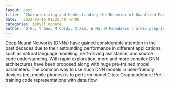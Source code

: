 ```yaml
---
layout: post
title:  "Characterizing and Understanding the Behavior of Quantized Models for Reliable Deployment"
date:   2022-04-16 01:25:48 -0400
categories: jekyll update
author: "Q Hu, Y Guo, M Cordy, X Xie, W Ma, M Papadakis - arXiv preprint arXiv , 2022"
---
```

Deep Neural Networks (DNNs) have gained considerable attention in the past decades due to their astounding performance in different applications, such as natural language modeling, self-driving assistance, and source code understanding. With rapid exploration, more and more complex DNN architectures have been proposed along with huge pre-trained model parameters. The common way to use such DNN models in user-friendly devices (eg, mobile phones) is to perform model Cites: Graphcodebert: Pre-training code representations with data flow